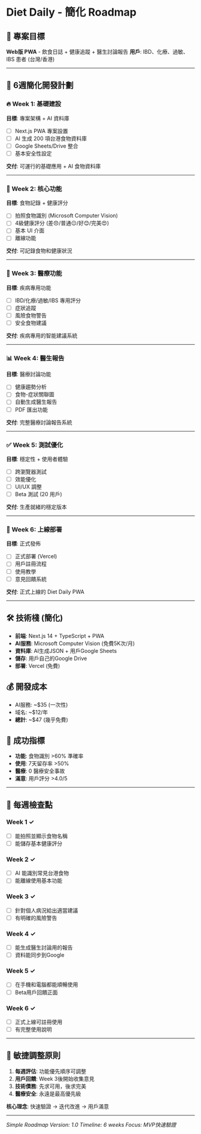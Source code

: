 # Diet Daily - 簡化 Roadmap

## 🎯 專案目標
**Web版 PWA** - 飲食日誌 + 健康追蹤 + 醫生討論報告
**用戶**: IBD、化療、過敏、IBS 患者 (台灣/香港)

---

## 📅 6週簡化開發計劃

### 🔥 Week 1: 基礎建設
**目標**: 專案架構 + AI 資料庫
- [ ] Next.js PWA 專案設置
- [ ] AI 生成 200 項台港食物資料庫
- [ ] Google Sheets/Drive 整合
- [ ] 基本安全性設定

**交付**: 可運行的基礎應用 + AI 食物資料庫

---

### 📱 Week 2: 核心功能
**目標**: 食物記錄 + 健康評分
- [ ] 拍照食物識別 (Microsoft Computer Vision)
- [ ] 4級健康評分 (差😞/普通😐/好😊/完美😍)
- [ ] 基本 UI 介面
- [ ] 離線功能

**交付**: 可記錄食物和健康狀況

---

### 🏥 Week 3: 醫療功能
**目標**: 疾病專用功能
- [ ] IBD/化療/過敏/IBS 專用評分
- [ ] 症狀追蹤
- [ ] 風險食物警告
- [ ] 安全食物建議

**交付**: 疾病專用的智能建議系統

---

### 📊 Week 4: 醫生報告
**目標**: 醫療討論功能
- [ ] 健康趨勢分析
- [ ] 食物-症狀關聯圖
- [ ] 自動生成醫生報告
- [ ] PDF 匯出功能

**交付**: 完整醫療討論報告系統

---

### ✅ Week 5: 測試優化
**目標**: 穩定性 + 使用者體驗
- [ ] 跨瀏覽器測試
- [ ] 效能優化
- [ ] UI/UX 調整
- [ ] Beta 測試 (20 用戶)

**交付**: 生產就緒的穩定版本

---

### 🚀 Week 6: 上線部署
**目標**: 正式發佈
- [ ] 正式部署 (Vercel)
- [ ] 用戶註冊流程
- [ ] 使用教學
- [ ] 意見回饋系統

**交付**: 正式上線的 Diet Daily PWA

---

## 🛠️ 技術棧 (簡化)
- **前端**: Next.js 14 + TypeScript + PWA
- **AI服務**: Microsoft Computer Vision (免費5K次/月)
- **資料庫**: AI生成JSON + 用戶Google Sheets
- **儲存**: 用戶自己的Google Drive
- **部署**: Vercel (免費)

## 💰 開發成本
- AI服務: ~$35 (一次性)
- 域名: ~$12/年
- **總計**: ~$47 (幾乎免費)

## 🎯 成功指標
- **功能**: 食物識別 >60% 準確率
- **使用**: 7天留存率 >50%
- **醫療**: 0 醫療安全事故
- **滿意**: 用戶評分 >4.0/5

---

## 🚨 每週檢查點

### Week 1 ✓
- [ ] 能拍照並顯示食物名稱
- [ ] 能儲存基本健康評分

### Week 2 ✓
- [ ] AI 能識別常見台港食物
- [ ] 能離線使用基本功能

### Week 3 ✓
- [ ] 針對個人病況給出適當建議
- [ ] 有明確的風險警告

### Week 4 ✓
- [ ] 能生成醫生討論用的報告
- [ ] 資料能同步到Google

### Week 5 ✓
- [ ] 在手機和電腦都能順暢使用
- [ ] Beta用戶回饋正面

### Week 6 ✓
- [ ] 正式上線可註冊使用
- [ ] 有完整使用說明

---

## 🔄 敏捷調整原則
1. **每週評估**: 功能優先順序可調整
2. **用戶回饋**: Week 3後開始收集意見
3. **技術債務**: 先求可用，後求完美
4. **醫療安全**: 永遠是最高優先級

**核心理念**: 快速驗證 → 迭代改進 → 用戶滿意

---

*Simple Roadmap Version: 1.0*
*Timeline: 6 weeks*
*Focus: MVP快速驗證*
